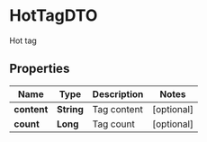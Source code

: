 

# HotTagDTO

Hot tag

## Properties

| Name | Type | Description | Notes |
|------------ | ------------- | ------------- | -------------|
|**content** | **String** | Tag content |  [optional] |
|**count** | **Long** | Tag count |  [optional] |



